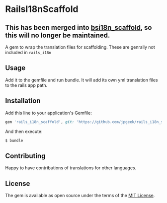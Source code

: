 # RailsI18nScaffold

## This has been merged into [bsi18n_scaffold](https://github.com/jpgeek/bsi18n_scaffold), so this will no longer be maintained.


A gem to wrap the translation files for scaffolding.  These are genrally not included in 
`rails_i18n`

## Usage
Add it to the gemfile and run bundle. It will add its own yml translation files to the rails app path.

## Installation
Add this line to your application's Gemfile:

```ruby
gem 'rails_i18n_scaffold', git: 'https://github.com/jpgeek/rails_i18n_scaffold/tree/master''
```

And then execute:
```bash
$ bundle
```

## Contributing
Happy to have contributions of translations for other languages.

## License
The gem is available as open source under the terms of the [MIT License](https://opensource.org/licenses/MIT).
